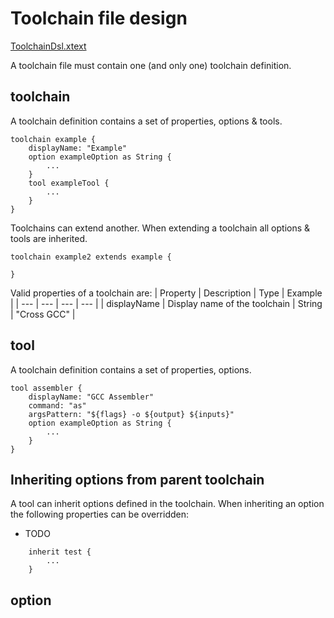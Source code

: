 # Toolchain file design

[ToolchainDsl.xtext](../../bundles/org.eclipse.cdt.build.managed.toolchain/src/org/eclipse/cdt/build/managed/toolchain/ToolchainDsl.xtext)

A toolchain file must contain one (and only one) toolchain definition.
## toolchain
A toolchain definition contains a set of properties, options & tools. 

```
toolchain example {
    displayName: "Example"
    option exampleOption as String {
        ...
    }
    tool exampleTool {
        ...
    }
}
```

Toolchains can extend another. When extending a toolchain all options & tools are inherited.

```
toolchain example2 extends example {

}
```

Valid properties of a toolchain are:
| Property | Description | Type | Example |
| --- | --- | --- | --- |
| displayName | Display name of the toolchain | String | "Cross GCC" |

## tool

A toolchain definition contains a set of properties, options.
```
tool assembler {
    displayName: "GCC Assembler"
    command: "as"
    argsPattern: "${flags} -o ${output} ${inputs}"
    option exampleOption as String {
        ...
    }
}
```

## Inheriting options from parent toolchain
A tool can inherit options defined in the toolchain. When inheriting an option the following properties can be overridden:
* TODO

```
    inherit test {
        ...
    }
```
## option
